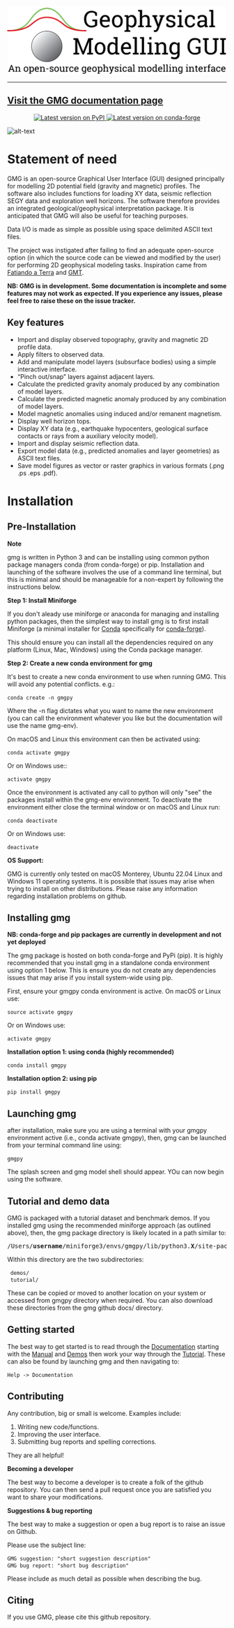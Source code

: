 ![alt text](https://github.com/btozer/gmg/blob/add_vgg/docs/_sources/_static/gmg_logo_white.png)

---
[Visit the GMG documentation page](https://btozer.github.io/gmg/)
---
<p align="center">
<a href="https://test.pypi.org/project/gmgpy/">
<img
src="http://img.shields.io/pypi/v/gmgpy.svg?style=flat-square"
alt="Latest version on PyPI"
/>
</a>
<a href="https://github.com/conda-forge/gmgpy-feedstock">
<img
src="https://img.shields.io/conda/vn/conda-forge/gmgpy.svg?style=flat-square"
alt="Latest version on conda-forge"
/>
</a>

![alt-text](https://github.com/btozer/gmg/blob/add_vgg/gmg_demo.gif)

Statement of need
=================

GMG is an open-source Graphical User Interface (GUI) designed principally for modelling
2D potential field (gravity and magnetic) profiles. The software also includes 
functions for loading XY data, seismic reflection SEGY data and exploration well horizons.
The software therefore provides an integrated geological/geophysical interpretation
package. It is anticipated that GMG will also be useful for teaching purposes.

Data I/O is made as simple as possible using space delimited ASCII text files.

The project was instigated after failing to find an adequate open-source option
(in which the source code can be viewed and modified by the user) for performing 2D 
geophysical modeling tasks. Inspiration came from [Fatiando a Terra](https://www.fatiando.org/) and [GMT](https://www.generic-mapping-tools.org/).

**NB: GMG is in development. Some documentation is incomplete and some features may not work as expected. If you experience any issues, please feel free to raise these on the issue tracker.**

Key features
------------

* Import and display observed topography, gravity and magnetic 2D profile data.
* Apply filters to observed data.
* Add and manipulate model layers (subsurface bodies) using a simple interactive interface.
* “Pinch out/snap” layers against adjacent layers.
* Calculate the predicted gravity anomaly produced by any combination of model layers.
* Calculate the predicted magnetic anomaly produced by any combination of model layers.
* Model magnetic anomalies using induced and/or remanent magnetism.
* Display well horizon tops.
* Display XY data (e.g., earthquake hypocenters, geological surface contacts or rays from a auxiliary velocity model).
* Import and display seismic reflection data.
* Export model data (e.g., predicted anomalies and layer geometries) as ASCII text files.
* Save model figures as vector or raster graphics in various formats (.png .ps .eps .pdf).

Installation
============

Pre-Installation
----------------

**Note** 

gmg is written in Python 3 and can be installing using common python package managers 
conda (from conda-forge) or pip. Installation and launching of the software involves 
the use of a command line terminal, but this is minimal and should be manageable for a non-expert
by following the instructions below. 

**Step 1: Install Miniforge**

If you don't aleady use miniforge or anaconda for managing and installing python packages, then 
the simplest way to install gmg is to first install Miniforge (a minimal installer for [Conda](http://docs.conda.io/en/latest/)
specifically for [conda-forge](http://conda-forge.org)).

This should ensure you can install all the dependencies required on any platform (Linux, Mac, Windows) using the Conda
package manager.

**Step 2: Create a new conda environment for gmg**

It's best to create a new conda environment to use when running GMG. This will avoid any potential conflicts. e.g.:

    conda create -n gmgpy

Where the -n flag dictates what you want to name the new environment (you can call the environment whatever you like
but the documentation will use the name gmg-env).

On macOS and Linux this environment can then be activated using:

    conda activate gmgpy

Or on Windows use::

    activate gmgpy

Once the environment is activated any call to python will only "see" the packages install within the gmg-env
environment. To deactivate the environment either close the terminal window or on macOS and Linux run:

    conda deactivate

Or on Windows use:

    deactivate

**OS Support:**

GMG is currently only tested on macOS Monterey, Ubuntu 22.04 Linux and Windows 11 operating systems. It is possible
that issues may arise when trying to install on other distributions. Please raise any information regarding
installation problems on github.

Installing gmg
--------------

**NB: conda-forge and pip packages are currently in development and not yet deployed**

The gmg package is hosted on both conda-forge and PyPi (pip). It is highly recommended that
you install gmg in a standalone conda environment using option 1 below. This is ensure
you do not create any dependencies issues that may arise if you install system-wide using pip.

First, ensure your gmgpy conda environment is active. On macOS or Linux use:

    source activate gmgpy

Or on Windows use:

    activate gmgpy

**Installation option 1: using conda (highly recommended)**

    conda install gmgpy

**Installation option 2: using pip**

    pip install gmgpy

Launching gmg
-------------

after installation, make sure you are using a terminal with your gmgpy environment active 
(i.e., conda activate gmgpy), then, gmg can be launched from your terminal command line using:

    gmgpy
 
The splash screen and gmg model shell should appear. YOu can now begin using the software.

Tutorial and demo data
----------------------

GMG is packaged with a tutorial dataset and benchmark demos. If you installed gmg using the recommended miniforge 
approach (as outlined above), then, the gmg package directory is likely located in a path similar to:
    <pre>
    /Users/<strong>username</strong>/miniforge3/envs/gmgpy/lib/python3.<strong>X</strong>/site-packages/gmgpy
    </pre>

Within this directory are the two subdirectories:
     
     demos/
     tutorial/ 
     
These can be copied or moved to another location on your system or accessed from gmgpy directory when required. 
You can also download these directories from the gmg github docs/ directory. 

Getting started
---------------

The best way to get started is to read through the [Documentation](https://btozer.github.io/gmg/) starting with 
the [Manual](https://btozer.github.io/gmg/html/manual.html) and 
[Demos](https://btozer.github.io/gmg/html/manual_benchmark_examples.html) then
work your way through the [Tutorial](https://btozer.github.io/gmg/html/tutorial.html). These can also be found 
by launching gmg and then navigating to:

    Help -> Documentation

Contributing
------------

Any contribution, big or small is welcome. Examples include:

1. Writing new code/functions.
2. Improving the user interface.
3. Submitting bug reports and spelling corrections.

They are all helpful!

**Becoming a developer**

The best way to become a developer is to create a folk of the github repository. You can then send a pull request once you are satisfied you want to share your modifications.

**Suggestions & bug reporting**

The best way to make a suggestion or open a bug report is to raise an issue on Github.

Please use the subject line:
    
    GMG suggestion: "short suggestion description"
    GMG bug report: "short bug description"

Please include as much detail as possible when describing the bug.

Citing
------

If you use GMG, please cite this github repository.
